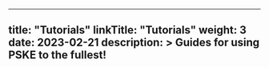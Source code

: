 
---
title: "Tutorials"
linkTitle: "Tutorials"
weight: 3
date: 2023-02-21
description: >
  Guides for using PSKE to the fullest!
---
